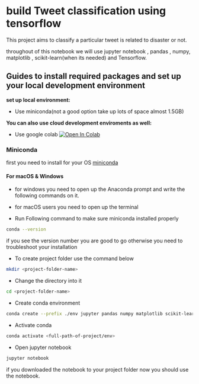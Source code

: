 # build Tweet classification using tensorflow

This project aims to classify a particular tweet is related to disaster or not.

throughout of this notebook we will use jupyter notebook , pandas , numpy, matplotlib , scikit-learn(when its needed) and Tensorflow.

## Guides to install required packages and set up your local development environment

**set up local environment:**

- Use miniconda(not a good option take up lots of space almost 1.5GB)

**You can also use cloud development enviroments as well:**

- Use google colab <a href="https://research.google.com/colaboratory" target="_parent"><img src="https://colab.research.google.com/assets/colab-badge.svg" alt="Open In Colab"/></a>

### Miniconda

first you need to install for your OS [miniconda](https://docs.conda.io/en/latest/miniconda.html)

#### For macOS & Windows

- for windows you need to open up the Anaconda prompt and write the following commands on it.

- for macOS users you need to open up the terminal

* Run Following command to make sure miniconda installed properly

```sh
conda --version
```

if you see the version number you are good to go otherwise you need to troubleshoot your installation

- To create project folder use the command below

```sh
mkdir <project-folder-name>
```

- Change the directory into it

```sh
cd <project-folder-name>
```

- Create conda environment

```sh
conda create --prefix ./env jupyter pandas numpy matplotlib scikit-learn tensorflow
```

- Activate conda

```sh
conda activate <full-path-of-project/env>
```

- Open jupyter notebook

```sh
jupyter notebook
```

if you downloaded the notebook to your project folder now you should use the notebook.
